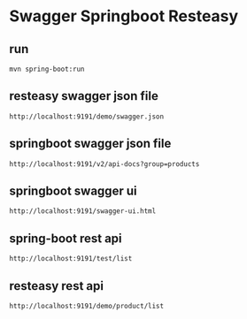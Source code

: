 # Swagger Springboot Resteasy
## run
```
mvn spring-boot:run
```
## resteasy swagger json file
```
http://localhost:9191/demo/swagger.json
```
## springboot swagger json file
```
http://localhost:9191/v2/api-docs?group=products
```
## springboot swagger ui
```
http://localhost:9191/swagger-ui.html
```
## spring-boot rest api
```
http://localhost:9191/test/list
```
## resteasy rest api
```
http://localhost:9191/demo/product/list
```
